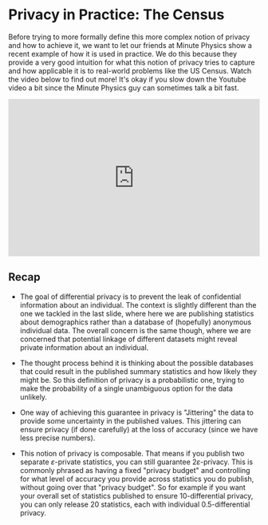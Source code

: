 # Privacy in Practice: The Census

Before trying to more formally define this more complex notion of privacy and how to achieve it, we want to let our friends at Minute Physics show a recent example of how it is used in practice. We do this because they provide a very good intuition for what this notion of privacy tries to capture and how applicable it is to real-world problems like the US Census. Watch the video below to find out more! It's okay if you slow down the Youtube video a bit since the Minute Physics guy can sometimes talk a bit fast.  


<div style="position: relative; padding-bottom: 62.5%; height: 0;">
    <iframe src="https://www.youtube.com/watch?v=pT19VwBAqKA" frameborder="0" webkitallowfullscreen mozallowfullscreen allowfullscreen style="position: absolute; top: 0; left: 0; width: 100%; height: 100%;"></iframe>
</div>

##  Recap  

-  The goal of differential privacy is to prevent the leak of confidential information about an individual. The context is slightly different than the one we tackled in the last slide, where here we are publishing statistics about demographics rather than a database of (hopefully) anonymous individual data. The overall concern is the same though, where we are concerned that potential linkage of different datasets might reveal private information about an individual.  

-  The thought process behind it is thinking about the possible databases that could result in the published summary statistics and how likely they might be. So this definition of privacy is a probabilistic one, trying to make the probability of a single unambiguous option for the data unlikely.  

-  One way of achieving this guarantee in privacy is "Jittering" the data to provide some uncertainty in the published values. This jittering can ensure privacy (if done carefully) at the loss of accuracy (since we have less precise numbers).  

-  This notion of privacy is composable. That means if you publish two separate $\varepsilon$-private statistics, you can still guarantee $2\varepsilon$-privacy. This is commonly phrased as having a fixed "privacy budget" and controlling for what level of accuracy you provide across statistics you do publish, without going over that "privacy budget". So for example if you want your overall set of statistics published to ensure 10-differential privacy, you can only release 20 statistics, each with individual 0.5-differential privacy.  


